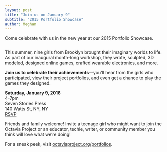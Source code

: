 ```yaml
---
layout: post
title: "Join us on January 9"
subtitle: "2015 Portfolio Showcase"
author: Meghan
---
```

Come celebrate with us in the new year at our 2015 Portfolio Showcase.

<img src="http://octaviaproject.github.io/assets/img/photos/portfolioshowcase_final.png" alt="" usemap="#map" /> 
<map name="map">
    <area shape="rect" coords="20, 512, 121, 596" href="http://octaviaproject.org/portfolios/osas/index.html" alt="Osas' Portfolio" title="Osas' Portfolio" />
    <area shape="rect" coords="20, 391, 139, 505" href="http://octaviaproject.org/portfolios/sada/index.html" alt="Sada's Portfolio" title="Sada's Portfolio" />
    <area shape="rect" coords="19, 288, 121, 385" href="http://octaviaproject.org/portfolios/naya/index.html" alt="Naya's Portfolio" title="Naya's Portfolio" />
    <area shape="rect" coords="18, 155, 121, 282" href="http://octaviaproject.org/portfolios/isheyana/index.html" alt="Isheyana's Portfolio" title="Isheyana's Portfolio" />
    <area shape="rect" coords="18, 50, 121, 149" href="http://octaviaproject.org/portfolios/" alt="Octavia Project Portfolios" title="Octavia Project Portfolios" />
</map>

This summer, nine girls from Brooklyn brought their imaginary worlds to life. As part of our inaugural month-long workshop, 
they wrote, sculpted, 3D modeled, designed online games, crafted wearable electronics, and more.

**Join us to celebrate their achievements**—you’ll hear from the girls who participated, view their project portfolios, 
and even get a chance to play the games they designed.

**Saturday, January 9, 2016**<br>
4-7pm<br>
Seven Stories Press<br>
140 Watts St, NY, NY<br>
[RSVP](mailto:info@octaviaproject.org)

Friends and family welcome! Invite a teenage girl who might want to join the Octavia Project or an educator, techie, 
writer, or community member you think will love what we’re doing!

For a sneak peek, visit [octaviaproject.org/portfolios](http://octaviaproject.org/portfolios/).
